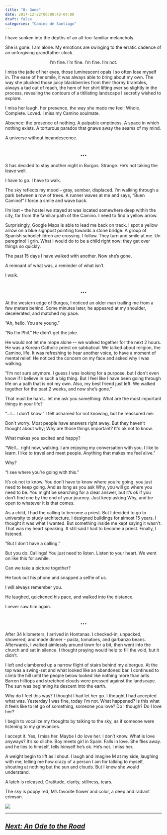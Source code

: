 ```yaml
---
title: "8: Gone"
date: 2017-12-22T06:09:43-04:00
draft: false
categories: "Camino de Santiago"
---
```

I have sunken into the depths of an all-too-familiar melancholy.

She is gone. I am alone. My emotions are swinging to the erratic cadence of an unforgiving grandfather clock.

<center>
I’m fine.
I’m fine.
I’m fine.
I’m not.
</center>

I miss the jade of her eyes, those luminescent opals I so often lose myself in. The ease of her smile, it was always able to bring about my own. The way she plucked those juicy blackberries from their thorny brambles, always a tad out of reach, the hem of her shirt lifting ever so slightly in the process, revealing the contours of a titillating landscape I secretly wished to explore.

I miss her laugh, her presence, the way she made me feel: Whole. Complete. Loved. I miss my Camino soulmate.

Absence: the presence of nothing. A palpable emptiness. A space in which nothing exists. A torturous paradox that gnaws away the seams of my mind.

A universe without incandescence.
## <center>...</center>

S has decided to stay another night in Burgos. Strange. He’s not taking the leave well.

I have to go. I have to walk.

The sky reflects my mood – gray, somber, displaced. I’m walking through a park between a row of trees. A runner waves at me and says, “Buen Camino!” I force a smile and wave back.

I’m lost – the hostel we stayed at was located somewhere deep within the city, far from the familiar path of the Camino. I need to find a yellow arrow.

Surprisingly, Google Maps is able to lead me back on track. I spot a yellow arrow on a blue signpost pointing towards a stone bridge. A group of Spanish schoolchildren are crossing. I follow. They turn and smile at me. Un peregrino! I grin. What I would do to be a child right now: they get over things so quickly.

The past 15 days I have walked with another. Now she’s gone.

A remnant of what was, a reminder of what isn’t.

I walk.
## <center>...</center>

At the western edge of Burgos, I noticed an older man trailing me from a few meters behind. Some minutes later, he appeared at my shoulder, decelerated, and matched my pace.

“Ah, hello. You are young.”

“No I’m Phil.” He didn’t get the joke.

He would not let me mope alone -- we walked together for the next 2 hours. He was a Korean Catholic priest on sabbatical. We talked about religion, the Camino, life. It was refreshing to hear another voice, to have a moment of mental relief. He noticed the concern on my face and asked why I was walking.

“I’m not sure anymore. I guess I was looking for a purpose, but I don't even know if I believe in such a big thing. But I feel like I have been going through life on a path that is not my own. Also, my best friend just left. We walked together for the past 2 weeks, and now she’s gone.”

That must be hard... let me ask you something: What are the most important things in your life?

“...I... I don’t know.” I felt ashamed for not knowing, but he reassured me:

Don't worry. Most people have answers right away. But they haven’t thought about why; Why are those things important? It's ok not to know.

What makes you excited and happy?

“Well… right now, walking. I am enjoying my conversation with you. I like to learn. I like to travel and meet people. Anything that makes me feel alive.”

Why?

“I see where you’re going with this.”

It’s ok not to know. You don’t have to know where you’re going, you just need to keep going. And as long as you ask Why, you will go where you need to be. You might be searching for a clear answer, but it’s ok if you don’t find one by the end of your journey. Just keep asking Why, and be open to whatever it is that comes.

As a child, I had the calling to become a priest. But I decided to go to university to study architecture. I designed buildings for almost 15 years. I thought it was what I wanted. But something inside me kept saying it wasn’t. That was my heart speaking. It still said I had to become a priest. Finally, I listened.

"But I don’t have a calling.”

But you do. Callings! You just need to listen. Listen to your heart. We went on like this for awhile.

Can we take a picture together?

He took out his phone and snapped a selfie of us.

I will always remember you.

He laughed, quickened his pace, and walked into the distance.

I never saw him again.
## <center>...</center>

After 34 kilometers, I arrived in Hontanas. I checked-in, unpacked, showered, and made dinner – pasta, tomatoes, and garbanzo beans. Afterwards, I walked aimlessly around town for a bit, then went into the church and sat in silence. I thought praying would help to fill the void, but it didn’t.

I left and clambered up a narrow flight of stairs behind my albergue. At the top was a swing-set and what looked like an abandoned bar. I continued to climb the hill until the people below looked like nothing more than ants. Barren hilltops and stretched clouds were pressed against the landscape. The sun was beginning its descent into the earth.

Why do I feel this way? I thought I had let her go. I thought I had accepted what was. Yesterday I was fine, today I'm not. What happened? Is this what it feels like to let go of something, someone you love? Do I though? Do I love her?

I begin to vocalize my thoughts by talking to the sky, as if someone were listening to my grievances.

I accept it. Yes, I miss her. Maybe I do love her. I don’t know. What is love anyways? It’s so cliche. Boy meets girl in Spain. Falls in love. She flies away. and he lies to himself, tells himself he’s ok. He’s not. I miss her.

A weight begin to lift as I shout. I laugh and imagine M at my side, laughing with me, telling me how crazy of a person I am for talking to myself, shouting at nothing but the sun and clouds. But I knew she would understand.

A latch is released. Gratitude, clarity, stillness, tears.

The sky is poppy red, M’s favorite flower and color, a deep and radiant crimson.

![](/../images/gone.jpg)

---

## _[Next: An Ode to the Road](https://caminodesantiago.netlify.com/posts/ode/)_